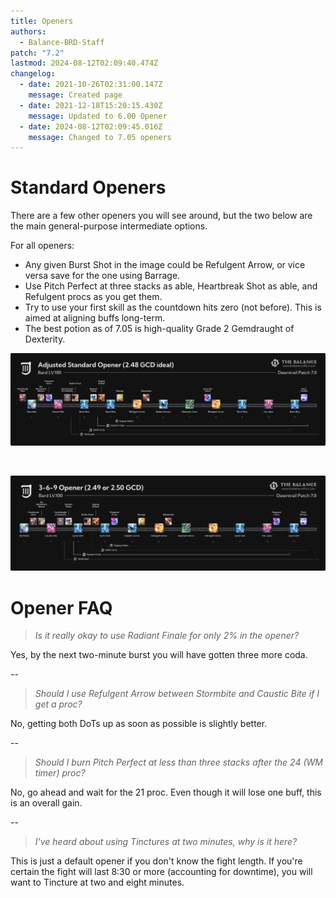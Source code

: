 ```yaml
---
title: Openers
authors:
  - Balance-BRD-Staff
patch: "7.2"
lastmod: 2024-08-12T02:09:40.474Z
changelog:
  - date: 2021-10-26T02:31:00.147Z
    message: Created page
  - date: 2021-12-18T15:20:15.430Z
    message: Updated to 6.00 Opener
  - date: 2024-08-12T02:09:45.016Z
    message: Changed to 7.05 openers
---
```

# Standard Openers

There are a few other openers you will see around, but the two below are the main general-purpose intermediate options.

For all openers:

* Any given Burst Shot in the image could be Refulgent Arrow, or vice versa save for the one using Barrage.
* Use Pitch Perfect at three stacks as able, Heartbreak Shot as able, and Refulgent procs as you get them.
* Try to use your first skill as the countdown hits zero (not before). This is aimed at aligning buffs long-term.
* The best potion as of 7.05 is high-quality Grade 2 Gemdraught of Dexterity. 

![Bard Level 100 Standard Opener](/img/jobs/brd/adjusted-standard-opener.png "Bard Level 100 Standard Opener")

<br>

![Bard Level 100 3-6-9 Opener](/img/jobs/brd/369-opener-b.png "Bard Level 100 3-6-9 Opener")

# Opener FAQ

> *Is it really okay to use Radiant Finale for only 2% in the opener?*

Yes, by the next two-minute burst you will have gotten three more coda.

\--

> *Should I use Refulgent Arrow between Stormbite and Caustic Bite if I get a proc?*

No, getting both DoTs up as soon as possible is slightly better.

\--

> *Should I burn Pitch Perfect at less than three stacks after the 24 (WM timer) proc?*

No, go ahead and wait for the 21 proc. Even though it will lose one buff, this is an overall gain.

\--

> *I've heard about using Tinctures at two minutes, why is it here?*

This is just a default opener if you don't know the fight length. If you're certain the fight will last 8:30 or more (accounting for downtime), you will want to Tincture at two and eight minutes.
